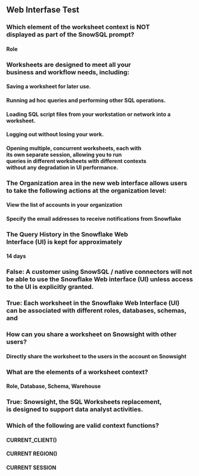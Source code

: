 ## Web Interfase Test

### Which element of the worksheet context is NOT <br>displayed as part of the SnowSQL prompt?
#### Role

### Worksheets are designed to meet all your <br>business and workflow needs, including:
#### Saving a worksheet for later use.
#### Running ad hoc queries and performing other SQL operations.
#### Loading SQL script files from your workstation or network into a worksheet.
#### Logging out without losing your work.
#### Opening multiple, concurrent worksheets, each with <br>its own separate session, allowing you to run <br>queries in different worksheets with different contexts <br>without any degradation in UI performance.

### The Organization area in the new web interface allows users <br>to take the following actions at the organization level:
#### View the list of accounts in your organization
#### Specify the email addresses to receive notifications from Snowflake

### The Query History in the Snowflake Web <br>Interface (UI) is kept for approximately
#### 14 days

### False: A customer using SnowSQL / native connectors will not <br>be able to use the Snowflake Web interface (UI) unless access to the Ul is explicitly granted.

### True: Each worksheet in the Snowflake Web Interface (UI) <br>can be associated with different roles, databases, schemas, and

### How can you share a worksheet on Snowsight with other users?
#### Directly share the worksheet to the users in the account on Snowsight

### What are the elements of a worksheet context?
#### Role, Database, Schema, Warehouse

### True: Snowsight, the SQL Worksheets replacement, <br>is designed to support data analyst activities.

### Which of the following are valid context functions?
#### CURRENT_CLIENT()
#### CURRENT REGION()
#### CURRENT SESSION